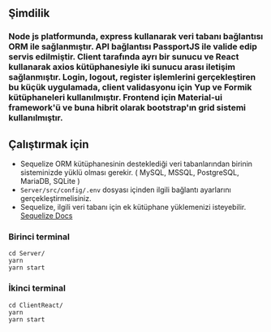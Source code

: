 ## Şimdilik
### Node js platformunda, express kullanarak veri tabanı bağlantısı ORM ile sağlanmıştır. API bağlantısı PassportJS ile valide edip servis edilmiştir. Client tarafında ayrı bir sunucu ve React kullanarak axios kütüphanesiyle iki sunucu arası iletişim sağlanmıştır. Login, logout, register işlemlerini gerçekleştiren bu küçük uygulamada, client validasyonu için Yup ve Formik kütüphaneleri kullanılmıştır. Frontend için Material-ui framework'ü ve buna hibrit olarak bootstrap'ın grid sistemi kullanılmıştır.

## Çalıştırmak için
- Sequelize ORM kütüphanesinin desteklediği veri tabanlarından birinin sisteminizde yüklü olması  gerekir. ( MySQL, MSSQL, PostgreSQL, MariaDB, SQLite )
- `Server/src/config/.env` dosyası içinden ilgili bağlantı ayarlarını gerçekleştirmelisiniz.
- Sequelize, ilgili veri tabanı için ek kütüphane yüklemenizi isteyebilir. <a href="http://docs.sequelizejs.com/manual/getting-started.html">Sequelize Docs</a>

### Birinci terminal
```npm
cd Server/
yarn
yarn start
```
### İkinci terminal
```npm
cd ClientReact/
yarn
yarn start
```